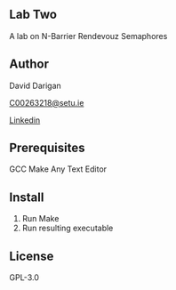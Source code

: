## Lab Two

A lab on N-Barrier Rendevouz Semaphores

## Author

David Darigan

C00263218@setu.ie

[Linkedin](https://www.linkedin.com/in/daviddarigan/)

## Prerequisites

GCC
Make
Any Text Editor

## Install

1. Run Make
2. Run resulting executable

## License

GPL-3.0
